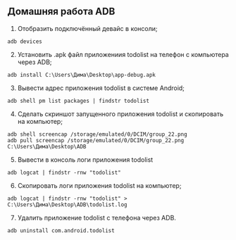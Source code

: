 ## Домашняя работа ADB
1. Отобразить подключённый девайс в консоли; 
```	
adb devices
```	
2. Установить .apk файл приложениия todolist на телефон с компьютера через ADB; 
```
adb install C:\Users\Дима\Desktop\app-debug.apk
```
3. Вывести адрес приложения todolist в системе Android; 
```
adb shell pm list packages | findstr todolist
```
4. Сделать скриншот запущенного приложения todolist и скопировать на компьютер;
```
adb shell screencap /storage/emulated/0/DCIM/group_22.png 
adb pull screencap /storage/emulated/0/DCIM/group_22.png C:\Users\Дима\Desktop\ADB
```
5. Вывести в консоль логи приложения todolist
```
adb logcat | findstr -rnw "todolist"
```
6. Скопировать логи приложения todolist на компьютер;
```
adb logcat | findstr -rnw "todolist" > C:\Users\Дима\Desktop\ADB\todolist.log	
```
7. Удалить приложение todolist с телефона через ADB. 
```
adb uninstall com.android.todolist
```